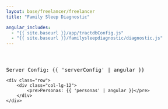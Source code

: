 ```yaml
---
layout: base/freelancer/freelancer
title: "Family Sleep Diagnostic"

angular_includes:
  - "{{ site.baseurl }}/app/tractdbConfig.js"
  - "{{ site.baseurl }}/familysleepdiagnostic/diagnostic.js"
---
```


<header>
    <div class="container">
        <div class="row">
            <div class="col-lg-12">
            </div>
        </div>
    </div>
</header>

<div class="container base-content" ng-app="familySleepDiagnosticApp" ng-controller="familySleepDiagnosticController" ng-strict-di>
    <div class="row">
        <div class="col-lg-12">
            <pre>Server Config: {{ 'serverConfig' | angular }}</pre>
        </div>
    </div>

    <div class="row">
        <div class="col-lg-12">
            <pre>Personas: {{ 'personas' | angular }}</pre>
        </div>
    </div>
</div>
